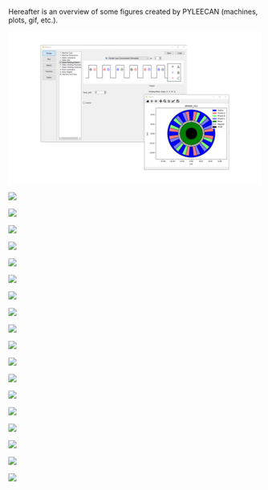 Hereafter is an overview of some figures created by PYLEECAN (machines,
plots, gif, etc.).

![](_static/GUI_view.png)

![](_static/IPMSM_A.png)

![](_static/tuto_plots_B.gif)

![](_static/tuto_plots_B_fft.gif)

![](_static/tuto_plots_B.png)

![](_static/tuto_plots_B_time.png)

![](_static/tuto_plots_B_surf.png)

![](_static/tuto_Simulation_FEMM_Bmesh.png)

![](_static/tuto_plots_B_cfft2.png)

![](_static/tuto_plots_B_fft2.png)

![](_static/tuto_force_P_space.png)

![](_static/tuto_force_P_time.png)

![](_static/tuto_optim.png)

![](_static/ICEM_optim.png)

![](_static/XMAS_SRM_Pyleecan.gif)

![](_static/fig_12_MachineUD.svg)

![](_static/fig_13_LamSlotMulti.svg)

![](_static/fig_16_WindingUD.svg)

![](_static/fig_18_BoreFlower.svg)
